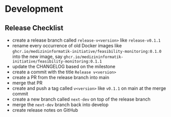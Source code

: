 # Development

## Release Checklist

* create a release branch called `release-v<version>` like `release-v0.1.1`
* rename every occurrence of old Docker images like `ghcr.io/medizininformatik-initiative/feasibility-monitoring:0.1.0` into the new image, say `ghcr.io/medizininformatik-initiative/feasibility-monitoring:0.1.1`
* update the CHANGELOG based on the milestone
* create a commit with the title `Release v<version>`
* create a PR from the release branch into main
* merge that PR
* create and push a tag called `v<version>` like `v0.1.1` on main at the merge commit
* create a new branch called `next-dev` on top of the release branch
* merge the `next-dev` branch back into develop
* create release notes on GitHub
